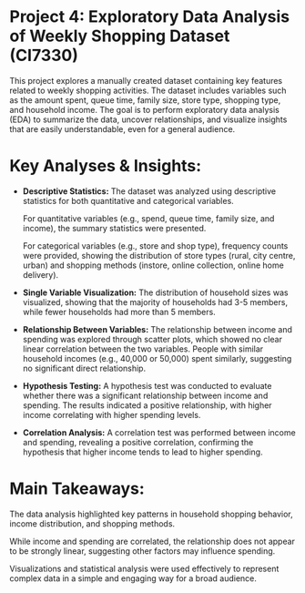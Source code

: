# Project 4: Exploratory Data Analysis of Weekly Shopping Dataset (CI7330)
This project explores a manually created dataset containing key features related to weekly shopping activities. The dataset includes variables such as the amount spent, queue time, family size, store type, shopping type, and household income. The goal is to perform exploratory data analysis (EDA) to summarize the data, uncover relationships, and visualize insights that are easily understandable, even for a general audience.

# Key Analyses & Insights:
- **Descriptive Statistics:** The dataset was analyzed using descriptive statistics for both quantitative and categorical variables.

    For quantitative variables (e.g., spend, queue time, family size, and income), the summary statistics were presented.
  
    For categorical variables (e.g., store and shop type), frequency counts were provided, showing the distribution of store types (rural, city centre, urban) and shopping methods (instore, online collection, online home delivery).
  
- **Single Variable Visualization:** The distribution of household sizes was visualized, showing that the majority of households had 3-5 members, while fewer households had more than 5 members.

- **Relationship Between Variables:** The relationship between income and spending was explored through scatter plots, which showed no clear linear correlation between the two variables. People with similar household incomes (e.g., 40,000 or 50,000) spent similarly, suggesting no significant direct relationship.
  
- **Hypothesis Testing:** A hypothesis test was conducted to evaluate whether there was a significant relationship between income and spending. The results indicated a positive relationship, with higher income correlating with higher spending levels.

- **Correlation Analysis:** A correlation test was performed between income and spending, revealing a positive correlation, confirming the hypothesis that higher income tends to lead to higher spending.

# Main Takeaways:
The data analysis highlighted key patterns in household shopping behavior, income distribution, and shopping methods.

While income and spending are correlated, the relationship does not appear to be strongly linear, suggesting other factors may influence spending.

Visualizations and statistical analysis were used effectively to represent complex data in a simple and engaging way for a broad audience.

